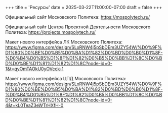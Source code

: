 +++
title = 'Ресурсы'
date = 2025-03-22T11:00:00-07:00
draft = false
+++

Официальный сайт Московского Политеха: https://mospolytech.ru/

Официальный сайт Центра Проектной Деятельности Московского Политеха: https://projects.mospolytech.ru/

Макет нового интерфейса ЛК Московского Политеха: https://www.figma.com/design/SLxRNW4j5pSbDEm3UZY54W/%D0%9F%D1%80%D0%BE%D0%B5%D0%BA%D1%82%D0%BD%D0%B0%D1%8F-%D0%B4%D0%B5%D1%8F%D1%82%D0%B5%D0%BB%D1%8C%D0%BD%D0%BE%D1%81%D1%82%D1%8C?node-id=0-1&t=qyOmTAOkU0yOVcck-1

Макет нового интерфейса ЦПД Московского Политеха: https://www.figma.com/design/SLxRNW4j5pSbDEm3UZY54W/%D0%9F%D1%80%D0%BE%D0%B5%D0%BA%D1%82%D0%BD%D0%B0%D1%8F-%D0%B4%D0%B5%D1%8F%D1%82%D0%B5%D0%BB%D1%8C%D0%BD%D0%BE%D1%81%D1%82%D1%8C?node-id=0-4&t=kL0TeaZ3eWTrHXfH-0